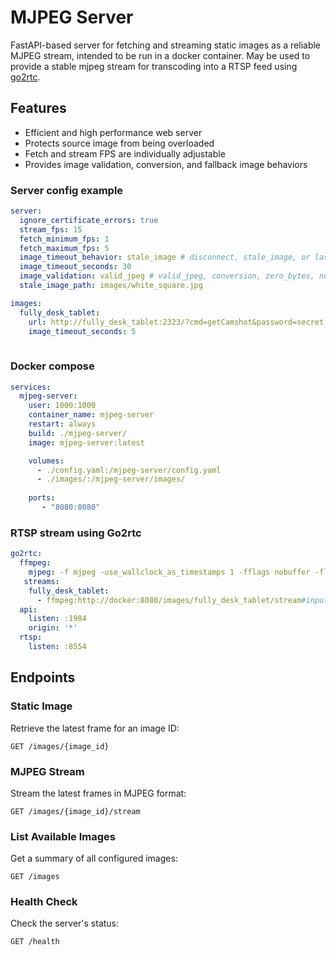 
# MJPEG Server 

FastAPI-based server for fetching and streaming static images as a reliable MJPEG stream, intended to be run in a docker container. May be used to provide a stable mjpeg stream for transcoding into a RTSP feed using [go2rtc](https://github.com/AlexxIT/go2rtc).

## Features

- Efficient and high performance web server
- Protects source image from being overloaded
- Fetch and stream FPS are individually adjustable
- Provides image validation, conversion, and fallback image behaviors

### Server config example
```yaml
server:
  ignore_certificate_errors: true
  stream_fps: 15
  fetch_minimum_fps: 1
  fetch_maximum_fps: 5
  image_timeout_behavior: stale_image # disconnect, stale_image, or last_frame
  image_timeout_seconds: 30
  image_validation: valid_jpeg # valid_jpeg, conversion, zero_bytes, none
  stale_image_path: images/white_square.jpg

images:
  fully_desk_tablet:
    url: http://fully_desk_tablet:2323/?cmd=getCamshot&password=secret
    image_timeout_seconds: 5
   
```
### Docker compose

```yaml
services:
  mjpeg-server:
    user: 1000:1000
    container_name: mjpeg-server
    restart: always
    build: ./mjpeg-server/
    image: mjpeg-server:latest

    volumes:
      - ./config.yaml:/mjpeg-server/config.yaml
      - ./images/:/mjpeg-server/images/
      
    ports:
       - "8080:8080"

```

### RTSP stream using Go2rtc
```yaml
go2rtc:
  ffmpeg:
    mjpeg: -f mjpeg -use_wallclock_as_timestamps 1 -fflags nobuffer -flags low_delay -i {input}
   streams:
    fully_desk_tablet:
      - ffmpeg:http://docker:8080/images/fully_desk_tablet/stream#input=mjpeg#video=h264
  api:
    listen: :1984
    origin: '*'
  rtsp:
    listen: :8554 

```
## Endpoints

### Static Image
Retrieve the latest frame for an image ID:

```http
GET /images/{image_id}
```

### MJPEG Stream
Stream the latest frames in MJPEG format:

```http
GET /images/{image_id}/stream
```

### List Available Images
Get a summary of all configured images:

```http
GET /images
```

### Health Check
Check the server's status:

```http
GET /health
```
 

